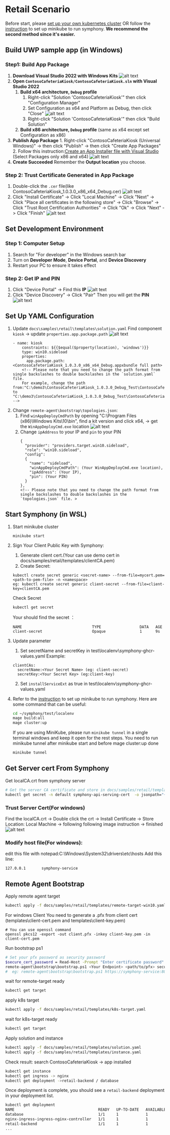 # Retail Scenario

Before start, please [set up your own kubernetes cluster](https://kubernetes.io/docs/setup/) OR follow the [instruction](../../../test/localenv/README.md) to set up minikube to run symphony. **We recommend the second method since it's easier.**

## Build UWP sample app (in Windows)
### Step1: Build App Package
   1. **Download Visual Studio 2022 with Windows Kits**
   ![alt text](image.png)
   2. **Open `ContosoCafeteriaKiosk/ContosoCafeteriaKiosk.sln` with Visual Studio 2022**
      1. **Build x64 architecture, `Debug` profile**
          1. Right-click "Solution 'ContosoCafeteriaKiosk'" then click "Configuration Manager"
          2. Set Configuration as x64 and Platform as Debug, then click "Close"
              ![alt text](image-1.png)
          3. Right-click "Solution 'ContosoCafeteriaKiosk'" then click "Build Solution"
      2. **Build x86 architecture, `Debug` profile** (same as x64 except set Configuration as x86)
   3.  **Publish App Package**
      1. Right-click "ContosoCafeteriaKiosk (Universal Windows)" -> then click "Publish" -> then click "Create App Packages"
      2. Follow this instruction:[Create an App Installer file with Visual Studio](https://learn.microsoft.com/en-us/windows/msix/app-installer/create-appinstallerfile-vs) 
      (Select Packages only x86 and x64)
      ![alt text](image-2.png)
   4. **Create Succeeded**
   Remember the **Output location** you choose.

### Step 2: Trust Certificate Generated in App Package
1. Double-click the `.cer` file(like ContosoCafeteriaKiosk_1.0.3.0_x86_x64_Debug.cer)
![alt text](image-15.png)
2. Click "Install Certificate" -> Click "Local Machine" -> Click "Next" -> Click "Place all certificates in the following store" -> Click "Browse" -> Click "Trust Root Certification Authorities" -> Click "Ok" -> Click "Next" -> Click "Finish"
![alt text](image-12.png)
## Set Development Environment

### Step 1: Computer Setup

1. Search for "For developer" in the Windows search bar
2. Turn on **Developer Mode**, **Device Portal**, and **Device Discovery**
3. Restart your PC to ensure it takes effect


### Step 2: Get IP and PIN

1. Click "Device Portal" -> Find this **IP**
   ![alt text](image-5.png) 
2. Click "Device Discovery" -> Click "Pair"
   Then you will get the **PIN**
   ![alt text](image-8.png)

## Set Up YAML Configuration

1. Update `docs\samples\retail\templates\solution.yaml` 
    Find component `kiosk` -> update `properties.app.package.path` 
    ![alt text](image-14.png)
    ```
    - name: kiosk
        constraints: ${{$equal($property(location), 'windows')}}
        type: win10.sideload
        properties:
          app.package.path:<ContosoCafeteriaKiosk_1.0.3.0_x86_x64_Debug.appxbundle full path>
        <!-- Please note that you need to change the path format from single backslashes to double backslashes in the `solution.yaml` file. 
        For example, change the path from:"C:\demo3\ContosoCafeteriaKiosk_1.0.3.0_Debug_Test\ContosoCafeteriaKiosk_1.0.3.0_x86_x64_Debug.appxbundle" to "C:\demo3\ContosoCafeteriaKiosk_1.0.3.0_Debug_Test\ContosoCafeteriaKiosk_1.0.3.0_x86_x64_Debug.appxbundle" -->
    ```
2. Change `remote-agent\bootstrap\topologies.json`:
    1. Find `winAppDeployCmdPath` by opening "C:\\Program Files (x86)\\Windows Kits\\10\\bin", find a kit version and click x64, -> get the `WinAppDeployCmd.exe` location
        ![alt text](image-10.png)
    2. Change `ipAddress` to your IP and `pin` to your PIN
        ```
        {
          "provider": "providers.target.win10.sideload",
          "role": "win10.sideload",
          "config": 
          {
            "name": "sideload",
            "winAppDeployCmdPath": (Your WinAppDeployCmd.exe location),
            "ipAddress": (Your IP),
            "pin": (Your PIN)
          }
        },
        <!-- Please note that you need to change the path format from single backslashes to double backslashes in the `topologies.json` file. >
        ```
## Start Symphony (in WSL)

1. Start minikube cluster
    ```
    minikube start
    ```
2. Sign Your Client Public Key with Symphony:
    1. Generate client cert.(Your can use demo cert in docs/samples/retail/templates/clientCA.pem)
    2. Create Secret:
    ```
    kubectl create secret generic <secret-name> --from-file=mycert.pem=<path-to-pem-file> -n <namespace>
    eg: kubectl create secret generic client-secret --from-file=client-key=clientCA.pem
    ```
    Check Secret
    ```
    kubectl get secret
    ```
    Your should find the secret ：
    ```
    NAME                               TYPE                 DATA   AGE
    client-secret                      Opaque               1      9s
    ```

2. Update parameter
    1. Set secretName and secretKey in test\localenv\symphony-ghcr-values.yaml
    Example: 
    ```
    clientCAs:
      secretName:<Your Secret Name> (eg: client-secret)
      secretKey:<Your Secret Key> (eg:client-key)
    ```
    2. Set `installServiceExt` as true in test\localenv\symphony-ghcr-values.yaml
3. Refer to the [instruction](../../../test/localenv/README.md) to set up minikube to run symphony. Here are some command that can be useful:
    ```bash
    cd ~/symphony/test/localenv
    mage build:all
    mage cluster:up
    ```
    If you are using MiniKube, please run `minikube tunnel` in a single terminal windows and keep it open for the rest steps.
    You need to run minikube tunnel after minikube start and before mage cluster:up done
    ```bash
    minikube tunnel
    ```
## Get Server cert From Symphony
  Get localCA.crt from symphony server
  ```bash
  # Get the server CA certificate and store in docs/samples/retail/templates
  kubectl get secret -n default symphony-api-serving-cert  -o jsonpath="{['data']['ca\.crt']}" | base64 --decode > localCA.crt
  ```
### Trust Server Cert(For windows)
  Find the localCA.crt -> Double click the crt -> Install Certificate -> Store Location: Local Machine -> following following image instruction -> finished
  ![alt text](image-12.png)
### Modify host file(For windows): 
  edit this file with notepad:C:\Windows\System32\drivers\etc\hosts
  Add this line:
  ```
  127.0.0.1       symphony-service
  ```
## Remote Agent Bootstrap
  Apply remote agent target
  ```bash
  kubectl apply -f docs/samples/retail/templates/remote-target-win10.yaml
  ```
  For windows Client You need to generate a .pfx from client cert (templates\client-cert.pem and templates\client-key.pem)
  ```
  # You can use openssl command
  openssl pkcs12 -export -out client.pfx -inkey client-key.pem -in client-cert.pem
  ```

  Run bootstrap ps1
  ```bash
  # Set your pfx password as security password
  $secure_cert_password = Read-Host -Prompt "Enter certificate password" -AsSecureString
  remote-agent\bootstrap\bootstrap.ps1 <Your Endpoint> <path/to/pfx> secure_cert_password  <Target Name> default topologies.json 
  #  eg: remote-agent\bootstrap\bootstrap.ps1 https://symphony-service:8081/v1alpha2 ..\client.pfx *** windows-target default topologies.json 
  ```
  wait for remote-target ready
  ```bash
  kubectl get target
  ```
  apply k8s target
  ```bash
  kubectl apply -f docs/samples/retail/templates/k8s-target.yaml
  ```
  wait for k8s-target ready
  ```bash
  kubectl get target
  ```
  Apply solution and instance
  ```bash
  kubectl apply -f docs/samples/retail/templates/solution.yaml
  kubectl apply -f docs/samples/retail/templates/instance.yaml
  ```
  Check result:
  search ContosoCafeteriaKiosk -> app installed
  ```bash
  kubectl get instance
  kubectl get ingress -> nginx
  kubectl get deployment ->retail-backend / database
  ```
   Once deployment is complete, you should see a `retail-backend` deployment in your deployment list. 

  ```bash
  kubectl get deployment
  NAME                                     READY   UP-TO-DATE   AVAILABLE   AGE
  database                                 1/1     1            1           67s
  nginx-ingress-ingress-nginx-controller   1/1     1            1           102s
  retail-backend                           1/1     1            1           47s
  ...
  ```
